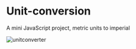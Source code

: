# Unit-conversion


 A mini JavaScript project, metric units to imperial
 
 
![unitconverter](https://user-images.githubusercontent.com/112726692/236976779-9c984532-edcd-481d-8b2d-79a03ac3afbe.png)
